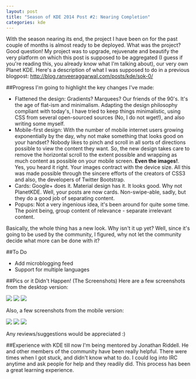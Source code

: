 ```yaml
---
layout: post
title: "Season of KDE 2014 Post #2: Nearing Completion"
categories: kde
---
```


With the season nearing its end, the project I have been on for the past couple of months is almost ready to be deployed. What was the project? Good question! My project was to upgrade, rejuvenate and beautify the very platform on which this post is supposed to be aggregated (I guess if you're reading this, you already know what I'm talking about), our very own Planet KDE. Here's a description of what I was supposed to do in a previous blogpost: http://blog.ranveeraggarwal.com/posts/kde/sok-0/

##Progress
I'm going to highlight the key changes I've made:

* Flattened the design: Gradients? Marquees? Our friends of the 90's. It's the age of flat-ism and minimalism. Adapting the design philosophy compliant with today's, I have tried to keep things minimalistic, using CSS from several open-sourced sources (No, I do not wget!), and also writing some myself.
* Mobile-first design: With the number of mobile internet users growing exponentially by the day, why not make something that looks good on your handset? Nobody likes to pinch and scroll in all sorts of directions possible to view the content they want. So, the new design takes care to remove the horizontal scroll to the extent possible and wrapping as much content as possible on your mobile screen. **Even the images!**. Yes, you heard it right. Your images contract with the device size. All this was made possible through the sincere efforts of the creators of CSS3 and also, the developers of Twitter Bootstrap.
* Cards: Google+ does it. Material design has it. It looks good. Why not PlanetKDE. Well, your posts are now cards. Non-swipe-able, sadly, but they do a good job of separating content.
* Popups: Not a very ingenious idea, it's been around for quite some time. The point being, group content of relevance - separate irrelevant content.

Basically, the whole thing has a new look. Why isn't it up yet? Well, since it's going to be used by the community, I figured, why not let the community decide what more can be done with it?

##To Do
* Add microblogging feed
* Support for multiple languages

##Pics or it Didn't Happen! (The Screenshots)
Here are a few screenshots from the desktop version:  

<img src="http://i.imgur.com/jm18K04.png">

<img src="http://i.imgur.com/QnPNwDR.png">

<img src="http://i.imgur.com/sCYEfko.png">

Also, a few screenshots from the mobile version:  

<img src="http://i.imgur.com/ZmDtsKu.png">

<img src="http://i.imgur.com/ABwp8hK.png">

<img src="http://i.imgur.com/vzkwMAD.png">

Any reviews/suggestions would be appreciated :)

##Experience with KDE till now
I'm being mentored by Jonathan Riddell. He and other members of the community have been really helpful. There were times when I got stuck, and didn't know what to do. I could log into IRC anytime and ask people for help and they readily did. This process has been a great learning experience.